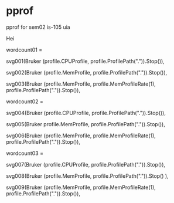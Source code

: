 # pprof
pprof for sem02 is-105 uia

Hei

wordcount01 =

svg001(Bruker (profile.CPUProfile, profile.ProfilePath(".")).Stop()),

svg002(Bruker (profile.MemProfile, profile.ProfilePath(".")).Stop()),

svg003(Bruker (profile.MemProfile, profile.MemProfileRate(1), profile.ProfilePath(".")).Stop()),


wordcount02 = 

svg004(Bruker (profile.CPUProfile, profile.ProfilePath(".")).Stop()),

svg005(Bruker profile.MemProfile, profile.ProfilePath(".")).Stop()),

svg006(Bruker (profile.MemProfile, profile.MemProfileRate(1), profile.ProfilePath(".")).Stop()),


wordcount03 = 

svg007(Bruker (profile.CPUProfile, profile.ProfilePath(".")).Stop()),

svg008(Bruker (profile.MemProfile, profile.ProfilePath(".")).Stop() ),

svg009(Bruker (profile.MemProfile, profile.MemProfileRate(1), profile.ProfilePath(".")).Stop()),

